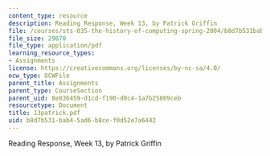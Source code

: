 ```yaml
---
content_type: resource
description: Reading Response, Week 13, by Patrick Griffin
file: /courses/sts-035-the-history-of-computing-spring-2004/b8d7b531bab45ad6b8cef0d52e7a6442_13patrick.pdf
file_size: 29870
file_type: application/pdf
learning_resource_types:
- Assignments
license: https://creativecommons.org/licenses/by-nc-sa/4.0/
ocw_type: OCWFile
parent_title: Assignments
parent_type: CourseSection
parent_uid: 8e836459-d1cd-f190-d0c4-1a7b25809ceb
resourcetype: Document
title: 13patrick.pdf
uid: b8d7b531-bab4-5ad6-b8ce-f0d52e7a6442
---
```

Reading Response, Week 13, by Patrick Griffin